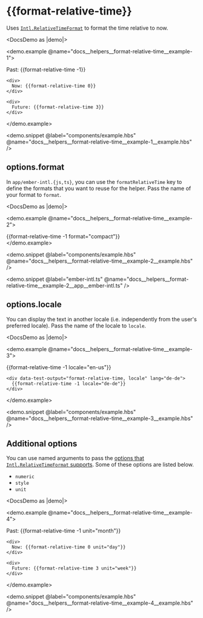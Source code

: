 # &#123;&#123;format-relative-time&#125;&#125;

Uses [`Intl.RelativeTimeFormat`](https://developer.mozilla.org/docs/Web/JavaScript/Reference/Global_Objects/Intl/RelativeTimeFormat/format) to format the time relative to now.

<DocsDemo as |demo|>
  <LocaleSwitcher />

  <demo.example @name="docs__helpers__format-relative-time__example-1">
    <div data-test-output="format-relative-time">
      Past: {{format-relative-time -1}}
    </div>

    <div>
      Now: {{format-relative-time 0}}
    </div>

    <div>
      Future: {{format-relative-time 3}}
    </div>
  </demo.example>

  <demo.snippet
    @label="components/example.hbs"
    @name="docs__helpers__format-relative-time__example-1__example.hbs"
  />
</DocsDemo>


## options.format

In `app/ember-intl.{js,ts}`, you can use the `formatRelativeTime` key to define the formats that you want to reuse for the helper. Pass the name of your format to `format`.

<DocsDemo as |demo|>
  <LocaleSwitcher />

  <demo.example @name="docs__helpers__format-relative-time__example-2">
    <div data-test-output="format-relative-time, format">
      {{format-relative-time -1 format="compact"}}
    </div>
  </demo.example>

  <demo.snippet
    @label="components/example.hbs"
    @name="docs__helpers__format-relative-time__example-2__example.hbs"
  />

  <demo.snippet
    @label="ember-intl.ts"
    @name="docs__helpers__format-relative-time__example-2__app__ember-intl.ts"
  />
</DocsDemo>


## options.locale

You can display the text in another locale (i.e. independently from the user's preferred locale). Pass the name of the locale to `locale`.

<DocsDemo as |demo|>
  <LocaleSwitcher />

  <demo.example @name="docs__helpers__format-relative-time__example-3">
    <div lang="en-us">
      {{format-relative-time -1 locale="en-us"}}
    </div>

    <div data-test-output="format-relative-time, locale" lang="de-de">
      {{format-relative-time -1 locale="de-de"}}
    </div>
  </demo.example>

  <demo.snippet
    @label="components/example.hbs"
    @name="docs__helpers__format-relative-time__example-3__example.hbs"
  />
</DocsDemo>


## Additional options

You can use named arguments to pass the [options that `Intl.RelativeTimeFormat` supports](https://developer.mozilla.org/docs/Web/JavaScript/Reference/Global_Objects/Intl/RelativeTimeFormat/RelativeTimeFormat#options). Some of these options are listed below.

- `numeric`
- `style`
- `unit`

<DocsDemo as |demo|>
  <LocaleSwitcher />

  <demo.example @name="docs__helpers__format-relative-time__example-4">
    <div>
      Past: {{format-relative-time -1 unit="month"}}
    </div>

    <div>
      Now: {{format-relative-time 0 unit="day"}}
    </div>

    <div>
      Future: {{format-relative-time 3 unit="week"}}
    </div>
  </demo.example>

  <demo.snippet
    @label="components/example.hbs"
    @name="docs__helpers__format-relative-time__example-4__example.hbs"
  />
</DocsDemo>
